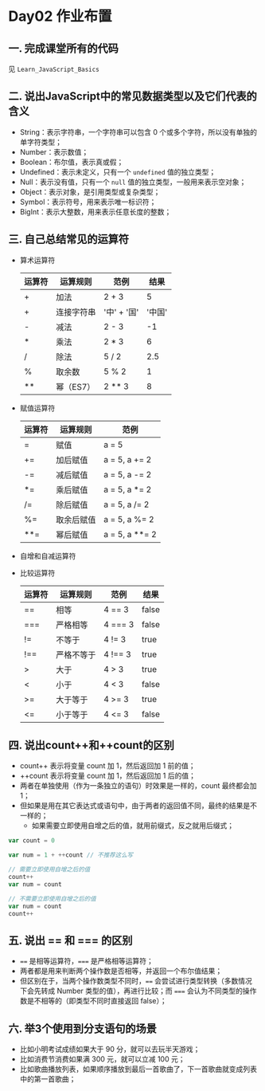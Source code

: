 # Day02 作业布置

## 一. 完成课堂所有的代码

见 `Learn_JavaScript_Basics`

## 二. 说出JavaScript中的常见数据类型以及它们代表的含义

- String：表示字符串，一个字符串可以包含 0 个或多个字符，所以没有单独的单字符类型；
- Number：表示数值；
- Boolean：布尔值，表示真或假；
- Undefined：表示未定义，只有一个 `undefined` 值的独立类型；
- Null：表示没有值，只有一个 `null` 值的独立类型，一般用来表示空对象；
- Object：表示对象，是引用类型或复杂类型；
- Symbol：表示符号，用来表示唯一标识符；
- BigInt：表示大整数，用来表示任意长度的整数；

## 三. 自己总结常见的运算符

- 算术运算符
  
  | 运算符 | 运算规则   | 范例        | 结果   |
  | ------ | ---------- | ----------- | ------ |
  | +      | 加法       | 2 + 3       | 5      |
  | +      | 连接字符串 | '中' + '国' | '中国' |
  | -      | 减法       | 2 - 3       | -1     |
  | *      | 乘法       | 2 * 3       | 6      |
  | /      | 除法       | 5 / 2       | 2.5    |
  | %      | 取余数     | 5 % 2       | 1      |
  | **     | 幂（ES7）  | 2 ** 3      | 8      |
  
- 赋值运算符
  
  | 运算符 | 运算规则   | 范例           |
  | ------ | ---------- | -------------- |
  | =      | 赋值       | a = 5          |
  | +=     | 加后赋值   | a = 5, a += 2  |
  | -=     | 减后赋值   | a = 5, a -= 2  |
  | *=     | 乘后赋值   | a = 5, a *= 2  |
  | /=     | 除后赋值   | a = 5, a /= 2  |
  | %=     | 取余后赋值 | a = 5, a %= 2  |
  | **=    | 幂后赋值   | a = 5, a **= 2 |
  
- 自增和自减运算符
  
- 比较运算符
  
  | 运算符 | 运算规则   | 范例    | 结果  |
  | ------ | ---------- | ------- | ----- |
  | ==     | 相等       | 4 == 3  | false |
  | ===    | 严格相等   | 4 === 3 | false |
  | !=     | 不等于     | 4 != 3  | true  |
  | !==    | 严格不等于 | 4 !== 3 | true  |
  | >      | 大于       | 4 > 3   | true  |
  | <      | 小于       | 4 < 3   | false |
  | >=     | 大于等于   | 4 >= 3  | true  |
  | <=     | 小于等于   | 4 <= 3  | false |

## 四. 说出count++和++count的区别

- count++ 表示将变量 count 加 1，然后返回加 1 前的值；
- ++count 表示将变量 count 加 1，然后返回加 1 后的值；
- 两者在单独使用（作为一条独立的语句）时效果是一样的，count 最终都会加 1；
- 但如果是用在其它表达式或语句中，由于两者的返回值不同，最终的结果是不一样的；
  - 如果需要立即使用自增之后的值，就用前缀式，反之就用后缀式；


```js
var count = 0

var num = 1 + ++count // 不推荐这么写

// 需要立即使用自增之后的值
count++
var num = count

// 不需要立即使用自增之后的值
var num = count
count++
```

## 五. 说出 == 和 === 的区别

- `==` 是相等运算符，`===` 是严格相等运算符；
- 两者都是用来判断两个操作数是否相等，并返回一个布尔值结果；
- 但区别在于，当两个操作数类型不同时，`==` 会尝试进行类型转换（多数情况下会先转成 Number 类型的值），再进行比较；而 `===` 会认为不同类型的操作数是不相等的（即类型不同时直接返回 false）；

## 六. 举3个使用到分支语句的场景

- 比如小明考试成绩如果大于 90 分，就可以去玩半天游戏；
- 比如消费节消费如果满 300 元，就可以立减 100 元；
- 比如歌曲播放列表，如果顺序播放到最后一首歌曲了，下一首歌曲就变成列表中的第一首歌曲；


